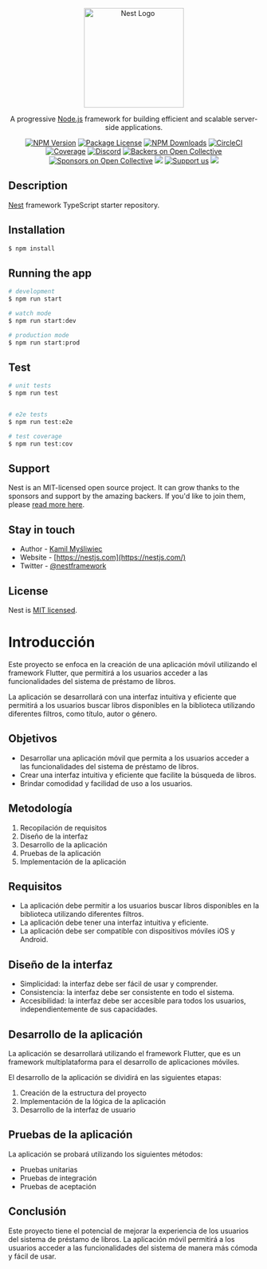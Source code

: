 <p align="center">
  <a href="http://nestjs.com/" target="blank"><img src="https://nestjs.com/img/logo-small.svg" width="200" alt="Nest Logo" /></a>
</p>

[circleci-image]: https://img.shields.io/circleci/build/github/nestjs/nest/master?token=abc123def456
[circleci-url]: https://circleci.com/gh/nestjs/nest

  <p align="center">A progressive <a href="http://nodejs.org" target="_blank">Node.js</a> framework for building efficient and scalable server-side applications.</p>
    <p align="center">
<a href="https://www.npmjs.com/~nestjscore" target="_blank"><img src="https://img.shields.io/npm/v/@nestjs/core.svg" alt="NPM Version" /></a>
<a href="https://www.npmjs.com/~nestjscore" target="_blank"><img src="https://img.shields.io/npm/l/@nestjs/core.svg" alt="Package License" /></a>
<a href="https://www.npmjs.com/~nestjscore" target="_blank"><img src="https://img.shields.io/npm/dm/@nestjs/common.svg" alt="NPM Downloads" /></a>
<a href="https://circleci.com/gh/nestjs/nest" target="_blank"><img src="https://img.shields.io/circleci/build/github/nestjs/nest/master" alt="CircleCI" /></a>
<a href="https://coveralls.io/github/nestjs/nest?branch=master" target="_blank"><img src="https://coveralls.io/repos/github/nestjs/nest/badge.svg?branch=master#9" alt="Coverage" /></a>
<a href="https://discord.gg/G7Qnnhy" target="_blank"><img src="https://img.shields.io/badge/discord-online-brightgreen.svg" alt="Discord"/></a>
<a href="https://opencollective.com/nest#backer" target="_blank"><img src="https://opencollective.com/nest/backers/badge.svg" alt="Backers on Open Collective" /></a>
<a href="https://opencollective.com/nest#sponsor" target="_blank"><img src="https://opencollective.com/nest/sponsors/badge.svg" alt="Sponsors on Open Collective" /></a>
  <a href="https://paypal.me/kamilmysliwiec" target="_blank"><img src="https://img.shields.io/badge/Donate-PayPal-ff3f59.svg"/></a>
    <a href="https://opencollective.com/nest#sponsor"  target="_blank"><img src="https://img.shields.io/badge/Support%20us-Open%20Collective-41B883.svg" alt="Support us"></a>
  <a href="https://twitter.com/nestframework" target="_blank"><img src="https://img.shields.io/twitter/follow/nestframework.svg?style=social&label=Follow"></a>
</p>
  <!--[![Backers on Open Collective](https://opencollective.com/nest/backers/badge.svg)](https://opencollective.com/nest#backer)
  [![Sponsors on Open Collective](https://opencollective.com/nest/sponsors/badge.svg)](https://opencollective.com/nest#sponsor)-->

## Description

[Nest](https://github.com/nestjs/nest) framework TypeScript starter repository.

## Installation

```bash
$ npm install
```

## Running the app

```bash
# development
$ npm run start

# watch mode
$ npm run start:dev

# production mode
$ npm run start:prod
```

## Test

```bash
# unit tests
$ npm run test


# e2e tests
$ npm run test:e2e

# test coverage
$ npm run test:cov
```

## Support

Nest is an MIT-licensed open source project. It can grow thanks to the sponsors and support by the amazing backers. If you'd like to join them, please [read more here](https://docs.nestjs.com/support).

## Stay in touch

- Author - [Kamil Myśliwiec](https://kamilmysliwiec.com)
- Website - [https://nestjs.com](https://nestjs.com/)
- Twitter - [@nestframework](https://twitter.com/nestframework)

## License

Nest is [MIT licensed](LICENSE).

<title>Desarrollo de una aplicación móvil para el sistema de préstamo de libros</title>
</head>
<body>

<h1>Introducción</h1>

<p>Este proyecto se enfoca en la creación de una aplicación móvil utilizando el framework Flutter, que permitirá a los usuarios acceder a las funcionalidades del sistema de préstamo de libros.</p>

<p>La aplicación se desarrollará con una interfaz intuitiva y eficiente que permitirá a los usuarios buscar libros disponibles en la biblioteca utilizando diferentes filtros, como título, autor o género.</p>

<h2>Objetivos</h2>

<ul>
  <li>Desarrollar una aplicación móvil que permita a los usuarios acceder a las funcionalidades del sistema de préstamo de libros.</li>
  <li>Crear una interfaz intuitiva y eficiente que facilite la búsqueda de libros.</li>
  <li>Brindar comodidad y facilidad de uso a los usuarios.</li>
</ul>

<h2>Metodología</h2>

<ol>
  <li>Recopilación de requisitos</li>
  <li>Diseño de la interfaz</li>
  <li>Desarrollo de la aplicación</li>
  <li>Pruebas de la aplicación</li>
  <li>Implementación de la aplicación</li>
</ol>

<h2>Requisitos</h2>

<ul>
  <li>La aplicación debe permitir a los usuarios buscar libros disponibles en la biblioteca utilizando diferentes filtros.</li>
  <li>La aplicación debe tener una interfaz intuitiva y eficiente.</li>
  <li>La aplicación debe ser compatible con dispositivos móviles iOS y Android.</li>
</ul>

<h2>Diseño de la interfaz</h2>

<ul>
  <li>Simplicidad: la interfaz debe ser fácil de usar y comprender.</li>
  <li>Consistencia: la interfaz debe ser consistente en todo el sistema.</li>
  <li>Accesibilidad: la interfaz debe ser accesible para todos los usuarios, independientemente de sus capacidades.</li>
</ul>

<h2>Desarrollo de la aplicación</h2>

<p>La aplicación se desarrollará utilizando el framework Flutter, que es un framework multiplataforma para el desarrollo de aplicaciones móviles.</p>

<p>El desarrollo de la aplicación se dividirá en las siguientes etapas:</p>

<ol>
  <li>Creación de la estructura del proyecto</li>
  <li>Implementación de la lógica de la aplicación</li>
  <li>Desarrollo de la interfaz de usuario</li>
</ol>

<h2>Pruebas de la aplicación</h2>

<p>La aplicación se probará utilizando los siguientes métodos:</p>

<ul>
  <li>Pruebas unitarias</li>
  <li>Pruebas de integración</li>
  <li>Pruebas de aceptación</li>
</ul>

<h2>Conclusión</h2>

<p>Este proyecto tiene el potencial de mejorar la experiencia de los usuarios del sistema de préstamo de libros. La aplicación móvil permitirá a los usuarios acceder a las funcionalidades del sistema de manera más cómoda y fácil de usar.</p>
